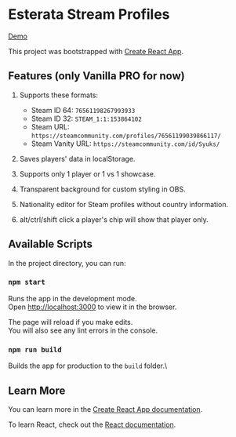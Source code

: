 # Esterata Stream Profiles

[Demo](https://syuks.github.io/Esterata-Stream-Profiles)

This project was bootstrapped with [Create React App](https://github.com/facebook/create-react-app).

## Features (only Vanilla PRO for now)

1. Supports these formats:

    * Steam ID 64: `76561198267993933`
    * Steam ID 32: `STEAM_1:1:153864102`
    * Steam URL: `https://steamcommunity.com/profiles/76561199039866117/`
    * Steam Vanity URL: `https://steamcommunity.com/id/Syuks/`

2. Saves players' data in localStorage.

3. Supports only 1 player or 1 vs 1 showcase.

4. Transparent background for custom styling in OBS.

5. Nationality editor for Steam profiles without country information.

6. alt/ctrl/shift click a player's chip will show that player only.

## Available Scripts

In the project directory, you can run:

### `npm start`

Runs the app in the development mode.\
Open [http://localhost:3000](http://localhost:3000) to view it in the browser.

The page will reload if you make edits.\
You will also see any lint errors in the console.

### `npm run build`

Builds the app for production to the `build` folder.\

## Learn More

You can learn more in the [Create React App documentation](https://facebook.github.io/create-react-app/docs/getting-started).

To learn React, check out the [React documentation](https://reactjs.org/).